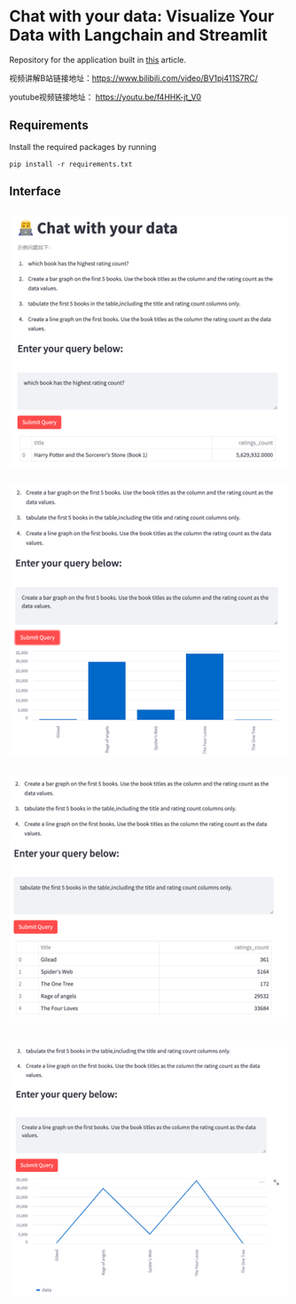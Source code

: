 # Chat with your data: Visualize Your Data with Langchain and Streamlit

Repository for the application built in [this](https://dev.to/ngonidzashe/chat-with-your-csv-visualize-your-data-with-langchain-and-streamlit-ej7) article.

视频讲解B站链接地址：https://www.bilibili.com/video/BV1pj411S7RC/

youtube视频链接地址： https://youtu.be/f4HHK-jt_V0

## Requirements

Install the required packages by running

```
pip install -r requirements.txt
```

## Interface
![interace](./images/1.png)
---
![prompt](./images/2.png)
---
![bar graph](./images/3.png)
---
![create a table](./images/4.png)
---

